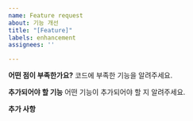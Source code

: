 ```yaml
---
name: Feature request
about: 기능 개선
title: "[Feature]"
labels: enhancement
assignees: ''

---
```


**어떤 점이 부족한가요?**
코드에 부족한 기능을 알려주세요.

**추가되어야 할 기능**
어떤 기능이 추가되어야 할 지 알려주세요.

**추가 사항**
